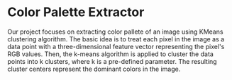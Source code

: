 # Color Palette Extractor 

Our project focuses on extracting color pallete of an image using  KMeans clustering algorithm. The basic idea is to treat each pixel in the image as a data point with a three-dimensional feature vector representing the pixel's RGB values. Then, the k-means algorithm is applied to cluster the data points into k clusters, where k is a pre-defined parameter. The resulting cluster centers represent the dominant colors in the image.
